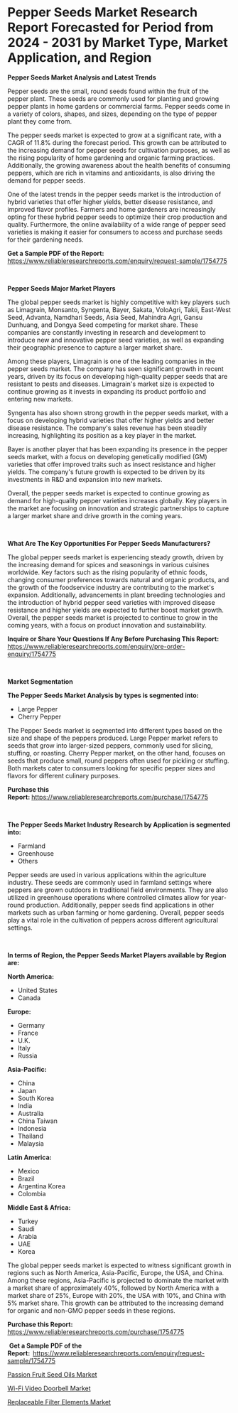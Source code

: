 <p><h1>Pepper Seeds Market Research Report Forecasted for Period from 2024 -  2031 by Market Type, Market Application, and Region</h1></p><p><strong>Pepper Seeds Market Analysis and Latest Trends</strong></p>
<p><p>Pepper seeds are the small, round seeds found within the fruit of the pepper plant. These seeds are commonly used for planting and growing pepper plants in home gardens or commercial farms. Pepper seeds come in a variety of colors, shapes, and sizes, depending on the type of pepper plant they come from.</p><p>The pepper seeds market is expected to grow at a significant rate, with a CAGR of 11.8% during the forecast period. This growth can be attributed to the increasing demand for pepper seeds for cultivation purposes, as well as the rising popularity of home gardening and organic farming practices. Additionally, the growing awareness about the health benefits of consuming peppers, which are rich in vitamins and antioxidants, is also driving the demand for pepper seeds.</p><p>One of the latest trends in the pepper seeds market is the introduction of hybrid varieties that offer higher yields, better disease resistance, and improved flavor profiles. Farmers and home gardeners are increasingly opting for these hybrid pepper seeds to optimize their crop production and quality. Furthermore, the online availability of a wide range of pepper seed varieties is making it easier for consumers to access and purchase seeds for their gardening needs.</p></p>
<p><strong>Get a Sample PDF of the Report:&nbsp;</strong> <a href="https://www.reliableresearchreports.com/enquiry/request-sample/1754775">https://www.reliableresearchreports.com/enquiry/request-sample/1754775</a></p>
<p>&nbsp;</p>
<p><strong>Pepper Seeds Major Market Players</strong></p>
<p><p>The global pepper seeds market is highly competitive with key players such as Limagrain, Monsanto, Syngenta, Bayer, Sakata, VoloAgri, Takii, East-West Seed, Advanta, Namdhari Seeds, Asia Seed, Mahindra Agri, Gansu Dunhuang, and Dongya Seed competing for market share. These companies are constantly investing in research and development to introduce new and innovative pepper seed varieties, as well as expanding their geographic presence to capture a larger market share.</p><p>Among these players, Limagrain is one of the leading companies in the pepper seeds market. The company has seen significant growth in recent years, driven by its focus on developing high-quality pepper seeds that are resistant to pests and diseases. Limagrain's market size is expected to continue growing as it invests in expanding its product portfolio and entering new markets.</p><p>Syngenta has also shown strong growth in the pepper seeds market, with a focus on developing hybrid varieties that offer higher yields and better disease resistance. The company's sales revenue has been steadily increasing, highlighting its position as a key player in the market.</p><p>Bayer is another player that has been expanding its presence in the pepper seeds market, with a focus on developing genetically modified (GM) varieties that offer improved traits such as insect resistance and higher yields. The company's future growth is expected to be driven by its investments in R&D and expansion into new markets.</p><p>Overall, the pepper seeds market is expected to continue growing as demand for high-quality pepper varieties increases globally. Key players in the market are focusing on innovation and strategic partnerships to capture a larger market share and drive growth in the coming years.</p></p>
<p>&nbsp;</p>
<p><strong>What Are The Key Opportunities For Pepper Seeds Manufacturers?</strong></p>
<p><p>The global pepper seeds market is experiencing steady growth, driven by the increasing demand for spices and seasonings in various cuisines worldwide. Key factors such as the rising popularity of ethnic foods, changing consumer preferences towards natural and organic products, and the growth of the foodservice industry are contributing to the market's expansion. Additionally, advancements in plant breeding technologies and the introduction of hybrid pepper seed varieties with improved disease resistance and higher yields are expected to further boost market growth. Overall, the pepper seeds market is projected to continue to grow in the coming years, with a focus on product innovation and sustainability.</p></p>
<p><strong>Inquire or Share Your Questions If Any Before Purchasing This Report:</strong> <a href="https://www.reliableresearchreports.com/enquiry/pre-order-enquiry/1754775">https://www.reliableresearchreports.com/enquiry/pre-order-enquiry/1754775</a></p>
<p>&nbsp;</p>
<p><strong>Market Segmentation</strong></p>
<p><strong>The Pepper Seeds Market Analysis by types is segmented into:</strong></p>
<p><ul><li>Large Pepper</li><li>Cherry Pepper</li></ul></p>
<p><p>The Pepper Seeds market is segmented into different types based on the size and shape of the peppers produced. Large Pepper market refers to seeds that grow into larger-sized peppers, commonly used for slicing, stuffing, or roasting. Cherry Pepper market, on the other hand, focuses on seeds that produce small, round peppers often used for pickling or stuffing. Both markets cater to consumers looking for specific pepper sizes and flavors for different culinary purposes.</p></p>
<p><strong>Purchase this Report:&nbsp;</strong><a href="https://www.reliableresearchreports.com/purchase/1754775">https://www.reliableresearchreports.com/purchase/1754775</a></p>
<p>&nbsp;</p>
<p><strong>The Pepper Seeds Market Industry Research by Application is segmented into:</strong></p>
<p><ul><li>Farmland</li><li>Greenhouse</li><li>Others</li></ul></p>
<p><p>Pepper seeds are used in various applications within the agriculture industry. These seeds are commonly used in farmland settings where peppers are grown outdoors in traditional field environments. They are also utilized in greenhouse operations where controlled climates allow for year-round production. Additionally, pepper seeds find applications in other markets such as urban farming or home gardening. Overall, pepper seeds play a vital role in the cultivation of peppers across different agricultural settings.</p></p>
<p>&nbsp;</p>
<p><strong>In terms of Region, the Pepper Seeds Market Players available by Region are:</strong></p>
<p>
    <p> <strong> North America: </strong>
        <ul>
            <li>United States</li>
            <li>Canada</li>
        </ul>
        </p> 
    <p> <strong> Europe: </strong>
        <ul>
            <li>Germany</li>
            <li>France</li>
            <li>U.K.</li>
            <li>Italy</li>
            <li>Russia</li>
        </ul>
        </p> 
    <p> <strong> Asia-Pacific: </strong>
        <ul>
            <li>China</li>
            <li>Japan</li>
            <li>South Korea</li>
            <li>India</li>
            <li>Australia</li>
            <li>China Taiwan</li>
            <li>Indonesia</li>
            <li>Thailand</li>
            <li>Malaysia</li>
        </ul>
        </p> 
    <p> <strong> Latin America: </strong>
        <ul>
            <li>Mexico</li>
            <li>Brazil</li>
            <li>Argentina Korea</li>
            <li>Colombia</li>
        </ul>
        </p> 
    <p> <strong> Middle East & Africa: </strong>
        <ul>
            <li>Turkey</li>
            <li>Saudi</li>
            <li>Arabia</li>
            <li>UAE</li>
            <li>Korea</li>
        </ul>
    </p>
    </p>
<p><p>The global pepper seeds market is expected to witness significant growth in regions such as North America, Asia-Pacific, Europe, the USA, and China. Among these regions, Asia-Pacific is projected to dominate the market with a market share of approximately 40%, followed by North America with a market share of 25%, Europe with 20%, the USA with 10%, and China with 5% market share. This growth can be attributed to the increasing demand for organic and non-GMO pepper seeds in these regions.</p></p>
<p><strong>Purchase this Report: </strong><a href="https://www.reliableresearchreports.com/purchase/1754775">https://www.reliableresearchreports.com/purchase/1754775</a></p>
<p>&nbsp;<strong>Get a Sample PDF of the Report:&nbsp;&nbsp;</strong><a href="https://www.reliableresearchreports.com/enquiry/request-sample/1754775">https://www.reliableresearchreports.com/enquiry/request-sample/1754775</a></p>
<p><strong></strong></p>
<p><p><a href="https://view.publitas.com/reportprime-1/passion-fruit-seed-oils-market-size-reflecting-a-forecast-till-2031-market-by-type-by-application-and-by-geography/">Passion Fruit Seed Oils Market</a></p><p><a href="https://view.publitas.com/reportprime-1/wi-fi-video-doorbell-market-size-furnishes-valuable-information-encompassing-market-share-market-trends-and-projections-spanning-from-2024-to-2031/">Wi-Fi Video Doorbell Market</a></p><p><a href="https://view.publitas.com/reportprime-1/replaceable-filter-elements-market-size-2024-2031-global-industrial-analysis-key-geographical-regions-market-share-top-key-players-product-types-and-forecast-research-report/">Replaceable Filter Elements Market</a></p></p>